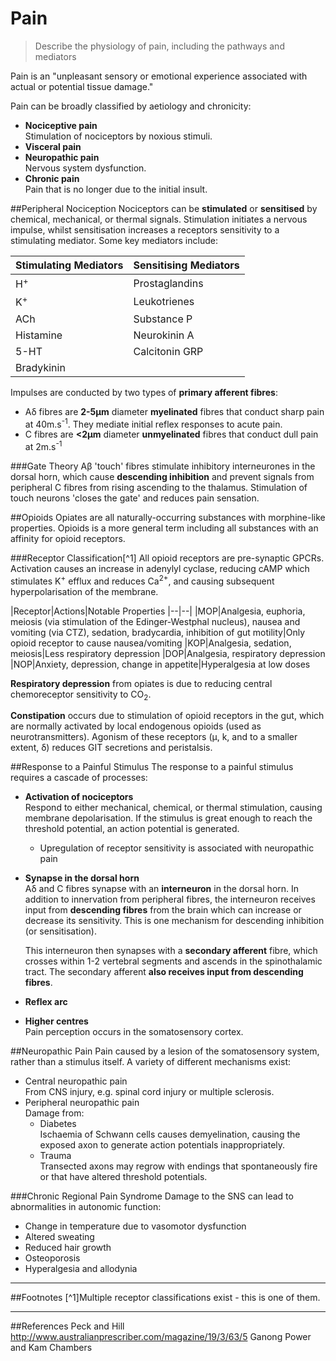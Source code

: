 # Pain
> Describe the physiology of pain, including the pathways and mediators

Pain is an "unpleasant sensory or emotional experience associated with actual or potential tissue damage."

Pain can be broadly classified by aetiology and chronicity:
* **Nociceptive pain**  
  Stimulation of nociceptors by noxious stimuli.
* **Visceral pain**  
* **Neuropathic pain**  
  Nervous system dysfunction.
* **Chronic pain**  
  Pain that is no longer due to the initial insult.

##Peripheral Nociception
Nociceptors can be **stimulated** or **sensitised** by chemical, mechanical, or thermal signals. Stimulation initiates a nervous impulse, whilst sensitisation increases a receptors sensitivity to a stimulating mediator. Some key mediators include:

|Stimulating Mediators|Sensitising Mediators|
|--|--|
|H<sup>+</sup>|Prostaglandins
|K<sup>+</sup>|Leukotrienes
|ACh|Substance P
|Histamine|Neurokinin A
|5-HT|Calcitonin GRP
|Bradykinin|||

Impulses are conducted by two types of **primary afferent fibres**:
* Aδ fibres are **2-5μm** diameter **myelinated** fibres that conduct sharp pain at 40m.s<sup>-1</sup>. They mediate initial reflex responses to acute pain.
* C fibres are **<2μm** diameter **unmyelinated** fibres that conduct dull pain at 2m.s<sup>-1</sup>

###Gate Theory
Aβ 'touch' fibres stimulate inhibitory interneurones in the dorsal horn, which cause **descending inhibition** and prevent signals from peripheral C fibres from rising ascending to the thalamus. Stimulation of touch neurons 'closes the gate' and reduces pain sensation.

##Opioids
Opiates are all naturally-occurring substances with morphine-like properties. Opioids is a more general term including all substances with an affinity for opioid receptors.

###Receptor Classification[^1]
All opioid receptors are pre-synaptic GPCRs. Activation causes an increase in adenylyl cyclase, reducing cAMP which stimulates K<sup>+</sup> efflux and reduces Ca<sup>2+</sup>, and causing subsequent hyperpolarisation of the membrane.

|Receptor|Actions|Notable Properties
|--|--|
|MOP|Analgesia, euphoria, meiosis (via stimulation of the Edinger-Westphal nucleus), nausea and vomiting (via CTZ), sedation, bradycardia, inhibition of gut motility|Only opioid receptor to cause nausea/vomiting
|KOP|Analgesia, sedation, meiosis|Less respiratory depression
|DOP|Analgesia, respiratory depression
|NOP|Anxiety, depression, change in appetite|Hyperalgesia at low doses

**Respiratory depression** from opiates is due to reducing central chemoreceptor sensitivity to CO<sub>2</sub>.

**Constipation** occurs due to stimulation of opioid receptors in the gut, which are normally activated by local endogenous opioids (used as neurotransmitters). Agonism of these receptors (µ, k, and to a smaller extent, δ) reduces GIT secretions and peristalsis.


##Response to a Painful Stimulus
The response to a painful stimulus requires a cascade of processes:
* **Activation of nociceptors**  
  Respond to either mechanical, chemical, or thermal stimulation, causing membrane depolarisation. If the stimulus is great enough to reach the threshold potential, an action potential is generated.
    * Upregulation of receptor sensitivity is associated with neuropathic pain


* **Synapse in the dorsal horn**  
  Aδ and C fibres synapse with an **interneuron** in the dorsal horn. In addition to innervation from peripheral fibres, the interneuron receives input from **descending fibres** from the brain which can increase or decrease its sensitivity. This is one mechanism for descending inhibition (or sensitisation).

    This interneuron then synapses with a **secondary afferent** fibre, which crosses within 1-2 vertebral segments and ascends in the spinothalamic tract. The secondary afferent **also receives input from descending fibres**.
  
    
* **Reflex arc**  

* **Higher centres**  
    Pain perception occurs in the somatosensory cortex.

##Neuropathic Pain
Pain caused by a lesion of the somatosensory system, rather than a stimulus itself. A variety of different mechanisms exist:
* Central neuropathic pain  
From CNS injury, e.g. spinal cord injury or multiple sclerosis.
* Peripheral neuropathic pain  
Damage from:
    * Diabetes  
    Ischaemia of Schwann cells causes demyelination, causing the exposed axon to generate action potentials inappropriately.
    * Trauma  
    Transected axons may regrow with endings that spontaneously fire or that have altered threshold potentials.

###Chronic Regional Pain Syndrome
Damage to the SNS can lead to abnormalities in autonomic function:
* Change in temperature due to vasomotor dysfunction
* Altered sweating
* Reduced hair growth
* Osteoporosis
* Hyperalgesia and allodynia

---
##Footnotes
[^1]Multiple receptor classifications exist - this is one of them.


---
##References
Peck and Hill
http://www.australianprescriber.com/magazine/19/3/63/5
Ganong
Power and Kam
Chambers